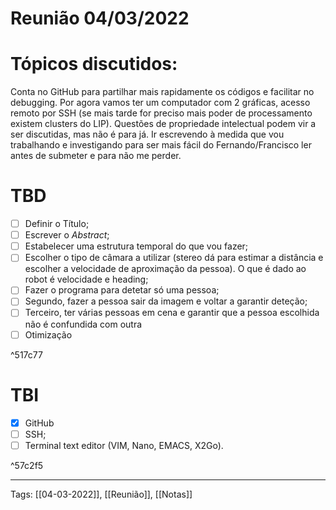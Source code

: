 # Reunião 04/03/2022
# Tópicos discutidos:
Conta no GitHub para partilhar mais rapidamente os códigos e facilitar no debugging. Por agora vamos ter um computador com 2 gráficas, acesso remoto por SSH (se mais tarde for preciso mais poder de processamento existem clusters do LIP). Questões de propriedade intelectual podem vir a ser discutidas, mas não é para já. Ir escrevendo à medida que vou trabalhando e investigando para ser mais fácil do Fernando/Francisco ler antes de submeter e para não me perder.


# TBD
- [ ] Definir o Título;
- [ ] Escrever o *Abstract*;
- [ ] Estabelecer uma estrutura temporal do que vou fazer;
- [ ] Escolher o tipo de câmara a utilizar (stereo dá para estimar a distância e escolher a velocidade de aproximação da pessoa). O que é dado ao robot é velocidade e heading;
- [ ] Fazer o programa para detetar só uma pessoa;
- [ ] Segundo, fazer a pessoa sair da imagem e voltar a garantir deteção;
- [ ] Terceiro, ter várias pessoas em cena e garantir que a pessoa escolhida não é confundida com outra
- [ ] Otimização

^517c77

# TBI
- [x] GitHub
- [ ] SSH;
- [ ] Terminal text editor (VIM, Nano, EMACS, X2Go).

^57c2f5


---
Tags:
[[04-03-2022]], [[Reunião]], [[Notas]]
